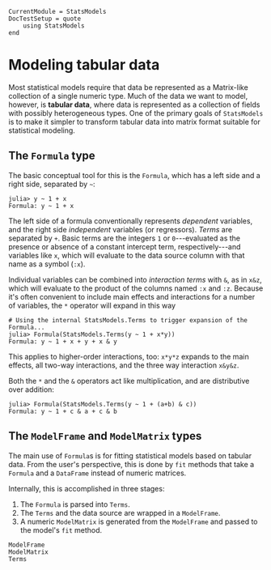 ```@meta
CurrentModule = StatsModels
DocTestSetup = quote
    using StatsModels
end
```

# Modeling tabular data

Most statistical models require that data be represented as a Matrix-like
collection of a single numeric type.  Much of the data we want to model,
however, is __tabular data__, where data is represented as a collection of
fields with possibly heterogeneous types.  One of the primary goals of
`StatsModels` is to make it simpler to transform tabular data into matrix format
suitable for statistical modeling.

## The `Formula` type

The basic conceptual tool for this is the `Formula`, which has a left side and a
right side, separated by `~`:

```jldoctest
julia> y ~ 1 + x
Formula: y ~ 1 + x
```

The left side of a formula conventionally represents _dependent_ variables, and
the right side _independent_ variables (or regressors).  _Terms_ are separated
by `+`.  Basic terms are the integers `1` or `0`---evaluated as the presence or
absence of a constant intercept term, respectively---and variables like `x`,
which will evaluate to the data source column with that name as a symbol (`:x`).

Individual variables can be combined into _interaction terms_ with `&`, as in
`x&z`, which will evaluate to the product of the columns named `:x` and `:z`.
Because it's often convenient to include main effects and interactions for a
number of variables, the `*` operator will expand in this way

```jldoctest
# Using the internal StatsModels.Terms to trigger expansion of the Formula...
julia> Formula(StatsModels.Terms(y ~ 1 + x*y))
Formula: y ~ 1 + x + y + x & y
```

This applies to higher-order interactions, too: `x*y*z` expands to the main
effects, all two-way interactions, and the three way interaction `x&y&z`.

Both the `*` and the `&` operators act like multiplication, and are distributive
over addition:

```jldoctest
julia> Formula(StatsModels.Terms(y ~ 1 + (a+b) & c))
Formula: y ~ 1 + c & a + c & b
```

## The `ModelFrame` and `ModelMatrix` types

The main use of `Formula`s is for fitting statistical models based on tabular
data.  From the user's perspective, this is done by `fit` methods that take a
`Formula` and a `DataFrame` instead of numeric matrices.

Internally, this is accomplished in three stages:

1. The `Formula` is parsed into `Terms`.
2. The `Terms` and the data source are wrapped in a `ModelFrame`.
3. A numeric `ModelMatrix` is generated from the `ModelFrame` and passed to the
   model's `fit` method.

```@docs
ModelFrame
ModelMatrix
Terms
```

